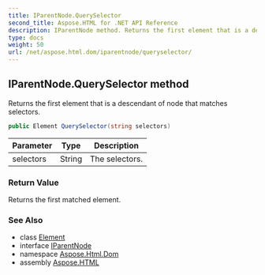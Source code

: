 ```yaml
---
title: IParentNode.QuerySelector
second_title: Aspose.HTML for .NET API Reference
description: IParentNode method. Returns the first element that is a descendant of node that matches selectors
type: docs
weight: 50
url: /net/aspose.html.dom/iparentnode/queryselector/
---
```

## IParentNode.QuerySelector method

Returns the first element that is a descendant of node that matches selectors.

```csharp
public Element QuerySelector(string selectors)
```

| Parameter | Type | Description |
| --- | --- | --- |
| selectors | String | The selectors. |

### Return Value

Returns the first matched element.

### See Also

* class [Element](../../element/)
* interface [IParentNode](../)
* namespace [Aspose.Html.Dom](../../../aspose.html.dom/)
* assembly [Aspose.HTML](../../../)
